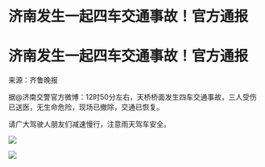 # 济南发生一起四车交通事故！官方通报

# 济南发生一起四车交通事故！官方通报

来源：齐鲁晚报

据@济南交警官方微博：12时50分左右，天桥桥面发生四车交通事故，三人受伤已送医，无生命危险，现场已撤除，交通已恢复。

请广大驾驶人朋友们减速慢行，注意雨天驾车安全。

![](https://inews.gtimg.com/om_bt/O5N1e9ubXTrmT_simO1Z9_XeTTyv6e04Fn1KMKfx3jQX0AA/1000)

![](https://inews.gtimg.com/om_bt/OsZfawFWvV10ktwQrh_kyvf7GpZd_DGbzkqiVPbTHt3rUAA/1000)

